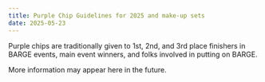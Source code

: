 ```yaml
---
title: Purple Chip Guidelines for 2025 and make-up sets
date: 2025-05-23
---
```


Purple chips are traditionally given to 1st, 2nd, and 3rd place finishers in
BARGE events, main event winners, and folks involved in putting on BARGE.

More information may appear here in the future.
